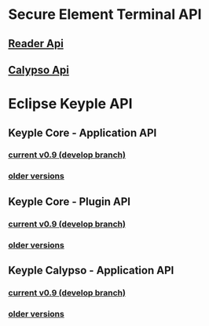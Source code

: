 # Secure Element Terminal API
## [Reader Api](./SecureElementTerminalApi/ReaderApi)
## [Calypso Api](./SecureElementTerminalApi/CalypsoApi)
# Eclipse Keyple API
## Keyple Core - Application API
### [current v0.9 (develop branch)](./KeypleCoreApi/ApplicationApi)
### [older versions](./KeypleCoreApi/ApplicationApi/old.md)
## Keyple Core - Plugin API
### [current v0.9 (develop branch)](./KeypleCoreApi/PluginApi)
### [older versions](./KeypleCoreApi/PluginApi/old.md)
## Keyple Calypso - Application API
### [current v0.9 (develop branch)](./KeypleCalypsoApi/ApplicationApi)
### [older versions](./KeypleCalypsoApi/ApplicationApi/old.md)
